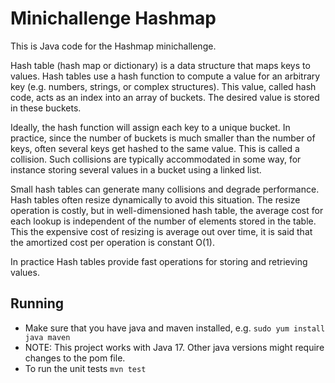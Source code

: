 # Minichallenge Hashmap

This is Java code for the Hashmap minichallenge.

Hash table (hash map or dictionary) is a data structure that maps keys to values. Hash tables use a hash function to
compute a value for an arbitrary key (e.g. numbers, strings, or complex structures). This value, called hash code, acts
as an index into an array of buckets. The desired value is stored in these buckets.

Ideally, the hash function will assign each key to a unique bucket. In practice, since the number of buckets is much smaller
than the number of keys, often several keys get hashed to the same value. This is called a collision.  Such collisions
are typically accommodated in some way, for instance storing several values in a bucket using a linked list.

Small hash tables can generate many collisions and degrade performance. Hash tables often resize dynamically to avoid this situation.
The resize operation is costly, but in well-dimensioned hash table, the average cost for each lookup is independent
of the number of elements stored in the table. This the expensive cost of resizing is average out over time, it is said
that the amortized cost per operation is constant O(1).

In practice Hash tables provide fast operations for storing and retrieving values.

## Running

* Make sure that you have java and maven installed, e.g. `sudo yum install java maven`
* NOTE: This project works with Java 17. Other java versions might require changes to the pom file.
* To run the unit tests `mvn test`
